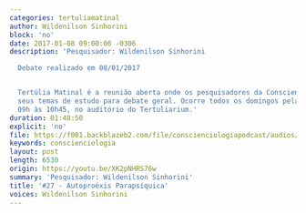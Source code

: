 ```yaml
---
categories: tertuliamatinal
author: Wildenilson Sinhorini
block: 'no'
date: 2017-01-08 09:00:00 -0306
description: 'Pesquisador: Wildenilson Sinhorini

  Debate realizado em 08/01/2017


  Tertúlia Matinal é a reunião aberta onde os pesquisadores da Conscienciologia apresentam
  seus temas de estudo para debate geral. Ocorre todos os domingos pela manhã, das
  09h às 10h45, no auditório do Tertuliarium.'
duration: 01:48:50
explicit: 'no'
file: https://f001.backblazeb2.com/file/conscienciologiapodcast/audios/XK2pNHRS76w.mp3
keywords: conscienciologia
layout: post
length: 6530
origin: https://youtu.be/XK2pNHRS76w
summary: 'Pesquisador: Wildenilson Sinhorini'
title: '#27 - Autoproéxis Parapsíquica'
voices: Wildenilson Sinhorini
---
```

